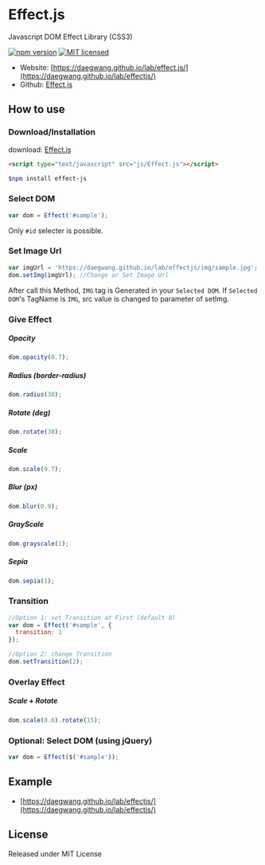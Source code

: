 # Effect.js
Javascript DOM Effect Library (CSS3)  

[![npm version](https://badge.fury.io/js/effect-js.svg)](https://badge.fury.io/js/effect-js)
[![MIT licensed](https://img.shields.io/badge/license-MIT-blue.svg)](https://github.com/DaeGwang/Effect.js/blob/master/LICENSE)

- Website: [https://daegwang.github.io/lab/effect.js/](https://daegwang.github.io/lab/effectjs/)
- Github: [Effect.js](https://github.com/DaeGwang/Effect.js)

## How to use

### Download/Installation
download: [Effect.js](https://raw.githubusercontent.com/DaeGwang/Effect.js/master/js/Effect.js)

```html
<script type="text/javascript" src="js/Effect.js"></script>
```

```bash
$npm install effect-js
```

### Select DOM

```js
var dom = Effect('#sample');
```
Only `#id` selecter is possible.


### Set Image Url
```js
var imgUrl = 'https://daegwang.github.io/lab/effectjs/img/sample.jpg';
dom.setImg(imgUrl); //Change or Set Image Url
```

After call this Method, `IMG` tag is Generated in your `Selected DOM`. If `Selected DOM`'s TagName is `IMG`, src value is changed to parameter of setImg.

### Give Effect 

##### Opacity

```js
dom.opacity(0.7);
```

##### Radius (border-radius)

```js
dom.radius(30);
```

##### Rotate (deg)

```js
dom.rotate(30);
```

##### Scale

```js
dom.scale(0.7);
```

##### Blur (px)

```js
dom.blur(0.9);
```

##### GrayScale

```js
dom.grayscale(1);
```

##### Sepia

```js
dom.sepia(1);
```

### Transition

```js
//Option 1: set Transition at First (default 0)
var dom = Effect('#sample', {
  transition: 1
});

//Option 2: change Transition
dom.setTransition(2);
```

### Overlay Effect

##### Scale + Rotate

```js
dom.scale(0.6).rotate(15);
```


### Optional: Select DOM (using jQuery)

```js
var dom = Effect($('#sample'));
```

## Example
- [https://daegwang.github.io/lab/effectjs/](https://daegwang.github.io/lab/effectjs/)

<!-- ## Browser Support -->

## License
Released under MIT License